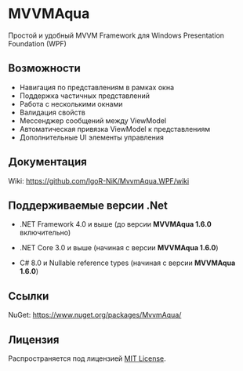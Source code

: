 # MVVMAqua
Простой и удобный MVVM Framework для Windows Presentation Foundation (WPF)


## Возможности

* Навигация по представлениям в рамках окна
* Поддержка частичных представлений
* Работа с несколькими окнами
* Валидация свойств
* Мессенджер сообщений между ViewModel
* Автоматическая привязка ViewModel к представлениям
* Дополнительные UI элементы управления 


## Документация

Wiki: https://github.com/IgoR-NiK/MvvmAqua.WPF/wiki


## Поддерживаемые версии .Net

* .NET Framework 4.0 и выше (до версии **MVVMAqua 1.6.0** включительно)
* .NET Core 3.0 и выше (начиная с версии **MVVMAqua 1.6.0**)

* С# 8.0 и Nullable reference types (начиная с версии **MVVMAqua 1.6.0**)


## Ссылки

NuGet: https://www.nuget.org/packages/MvvmAqua/


## Лицензия

Распространяется под лицензией [MIT License](https://github.com/IgoR-NiK/MVVMAqua/blob/master/LICENSE).
